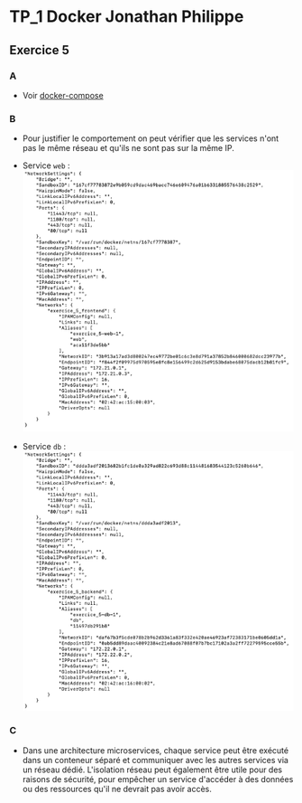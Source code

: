 # TP_1 Docker Jonathan Philippe

## Exercice 5

### A 
- Voir [docker-compose](./docker-compose.yml)

### B
- Pour justifier le comportement on peut vérifier que les services n'ont pas le même réseau et qu'ils ne sont pas sur la même IP.

- Service `web` : 
![web](./img/web.png)
    
- Service `db` : 
![db](./img/db.png) 

### C 
- Dans une architecture microservices, chaque service peut être exécuté dans un conteneur séparé et communiquer avec les autres services via un réseau dédié. L'isolation réseau peut également être utile pour des raisons de sécurité, pour empêcher un service d'accéder à des données ou des ressources qu'il ne devrait pas avoir accès.




